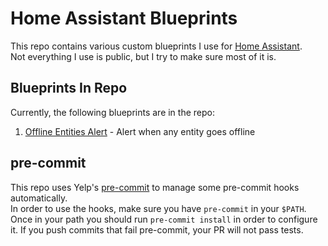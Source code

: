 Home Assistant Blueprints
=========================
This repo contains various custom blueprints I use for [Home Assistant](https://www.home-assistant.io/getting-started).  
Not everything I use is public, but I try to make sure most of it is.

Blueprints In Repo
------------------
Currently, the following blueprints are in the repo:

1. [Offline Entities Alert](blueprints/offline_entities_alert) - Alert when any entity goes offline

pre-commit
----------
This repo uses Yelp's [pre-commit](https://pre-commit.com/) to manage some pre-commit hooks automatically.  
In order to use the hooks, make sure you have `pre-commit` in your `$PATH`.  
Once in your path you should run `pre-commit install` in order to configure it. If you push commits that fail pre-commit, your PR will
not pass tests.
